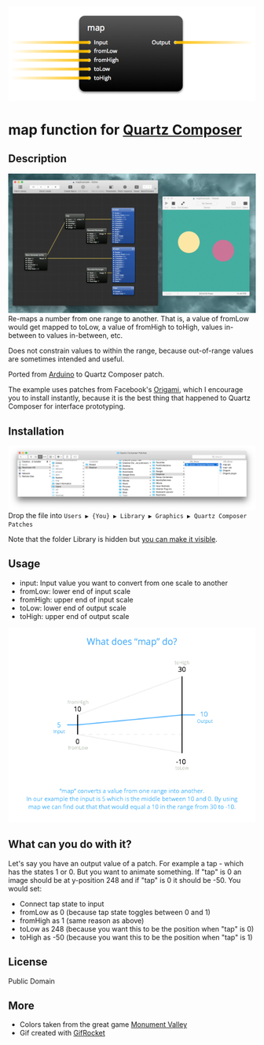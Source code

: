 ![Map patch](images/map_patch.png)
# map function for [Quartz Composer](http://en.wikipedia.org/wiki/Quartz_Composer)

## Description
![Example](images/example.gif)
Re-maps a number from one range to another. That is, a value of fromLow would get mapped to toLow, a value of fromHigh to toHigh, values in-between to values in-between, etc.

Does not constrain values to within the range, because out-of-range values are sometimes intended and useful.

Ported from [Arduino](http://www.arduino.cc/en/Reference/Map) to Quartz Composer patch.

The example uses patches from Facebook's [Origami](http://facebook.github.io/origami/), which I encourage you to install instantly, because it is the best thing that happened to Quartz Composer for interface prototyping.

## Installation
![Installation](images/installation.png)
Drop the file into `Users ▶ {You} ▶ Library ▶ Graphics ▶ Quartz Composer Patches`

Note that the folder Library is hidden but [you can make it visible](http://ianlunn.co.uk/articles/quickly-showhide-hidden-files-mac-os-x-mavericks/).


## Usage
- input: Input value you want to convert from one scale to another
- fromLow: lower end of input scale
- fromHigh: upper end of input scale
- toLow: lower end of output scale
- toHigh: upper end of output scale

![Explanation](images/map_explanation.png)

## What can you do with it?
Let's say you have an output value of a patch. For example a tap - which has the states 1 or 0. But you want to animate something. If "tap" is 0 an image should be at y-position 248 and if "tap" is 0 it should be -50. You would set:

- Connect tap state to input
- fromLow as 0 (because tap state toggles between 0 and 1)
- fromHigh as 1 (same reason as above)
- toLow as 248 (because you want this to be the position when "tap" is 0)
- toHigh as -50 (because you want this to be the position when "tap" is 1)


## License
Public Domain

## More
- Colors taken from the great game [Monument Valley](http://www.monumentvalleygame.com/)
- Gif created with [GifRocket](http://www.gifrocket.com/)